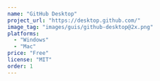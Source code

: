 ```yaml
---
name: "GitHub Desktop"
project_url: "https://desktop.github.com/"
image_tag: "images/guis/github-desktop@2x.png"
platforms:
  - "Windows"
  - "Mac"
price: "Free"
license: "MIT"
order: 1
---
```


